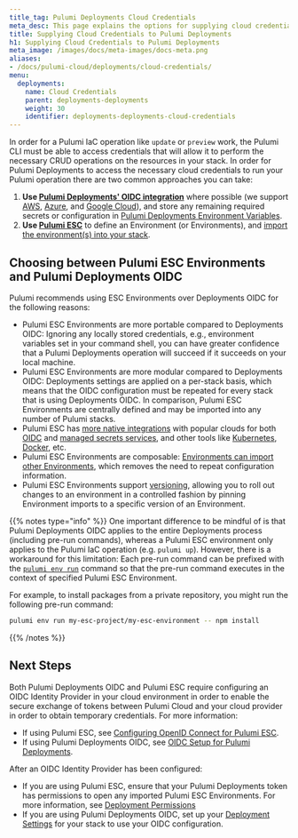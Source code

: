 ```yaml
---
title_tag: Pulumi Deployments Cloud Credentials
meta_desc: This page explains the options for supplying cloud credentials to a Pulumi Deployment
title: Supplying Cloud Credentials to Pulumi Deployments
h1: Supplying Cloud Credentials to Pulumi Deployments
meta_image: /images/docs/meta-images/docs-meta.png
aliases:
- /docs/pulumi-cloud/deployments/cloud-credentials/
menu:
  deployments:
    name: Cloud Credentials
    parent: deployments-deployments
    weight: 30
    identifier: deployments-deployments-cloud-credentials
---
```


In order for a Pulumi IaC operation like `update` or `preview` work, the Pulumi CLI must be able to access credentials that will allow it to perform the necessary CRUD operations on the resources in your stack. In order for Pulumi Deployments to access the necessary cloud credentials to run your Pulumi operation there are two common approaches you can take:

1. **Use [Pulumi Deployments' OIDC integration](/docs/deployments/deployments/oidc/)** where possible (we support [AWS](/docs/deployments/deployments/oidc/aws/), [Azure](/docs/deployments/deployments/oidc/azure/), and [Google Cloud](/docs/deployments/deployments/oidc/gcp/)), and store any remaining required secrets or configuration in [Pulumi Deployments Environment Variables](/docs/deployments/deployments/reference/#deployment-settings).
2. **Use [Pulumi ESC](/docs/esc/)** to define an Environment (or Environments), and [import the environment(s) into your stack](/docs/esc/get-started/integrate-with-pulumi-iac/).

## Choosing between Pulumi ESC Environments and Pulumi Deployments OIDC

Pulumi recommends using ESC Environments over Deployments OIDC for the following reasons:

- Pulumi ESC Environments are more portable compared to Deployments OIDC: Ignoring any locally stored credentials, e.g., environment variables set in your command shell, you can have greater confidence that a Pulumi Deployments operation will succeed if it succeeds on your local machine.
- Pulumi ESC Environments are more modular compared to Deployments OIDC: Deployments settings are applied on a per-stack basis, which means that the OIDC configuration must be repeated for every stack that is using Deployments OIDC. In comparison, Pulumi ESC Environments are centrally defined and may be imported into any number of Pulumi stacks.
- Pulumi ESC has [more native integrations](/docs/esc/integrations/) with popular clouds for both [OIDC](/docs/esc/integrations/dynamic-login-credentials/) and [managed secrets services](/docs/esc/integrations/dynamic-secrets/), and other tools like [Kubernetes](/docs/esc/integrations/kubernetes/kubernetes/), [Docker](/docs/esc/integrations/dev-tools/docker/), etc.
- Pulumi ESC Environments are composable: [Environments can import other Environments](/docs/esc/environments/imports/), which removes the need to repeat configuration information.
- Pulumi ESC Environments support [versioning](/docs/esc/environments/versioning/), allowing you to roll out changes to an environment in a controlled fashion by pinning Environment imports to a specific version of an Environment.

{{% notes type="info" %}}
One important difference to be mindful of is that Pulumi Deployments OIDC applies to the entire Deployments process (including pre-run commands), whereas a Pulumi ESC environment only applies to the Pulumi IaC operation (e.g. `pulumi up`). However, there is a workaround for this limitation: Each pre-run command can be prefixed with the [`pulumi env run`](/docs/iac/cli/commands/pulumi_env_run/) command so that the pre-run command executes in the context of specified Pulumi ESC Environment.

For example, to install packages from a private repository, you might run the following pre-run command:

```bash
pulumi env run my-esc-project/my-esc-environment -- npm install
```

{{% /notes %}}

## Next Steps

Both Pulumi Deployments OIDC and Pulumi ESC require configuring an OIDC Identity Provider in your cloud environment in order to enable the secure exchange of tokens between Pulumi Cloud and your cloud provider in order to obtain temporary credentials. For more information:

- If using Pulumi ESC, see [Configuring OpenID Connect for Pulumi ESC](/docs/esc/environments/configuring-oidc/).
- If using Pulumi Deployments OIDC, see [OIDC Setup for Pulumi Deployments](/docs/deployments/deployments/oidc/).

After an OIDC Identity Provider has been configured:

- If you are using Pulumi ESC, ensure that your Pulumi Deployments token has permissions to open any imported Pulumi ESC Environments. For more information, see [Deployment Permissions](/docs/deployments/deployments/reference/#deployment-permissions)
- If you are using Pulumi Deployments OIDC, set up your [Deployment Settings](/docs/deployments/deployments/reference/#deployment-settings) for your stack to use your OIDC configuration.
